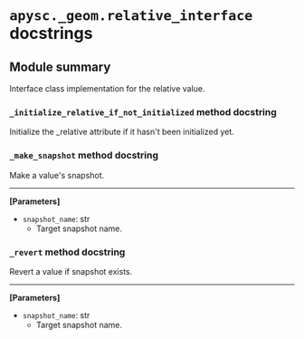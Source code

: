 # `apysc._geom.relative_interface` docstrings

## Module summary

Interface class implementation for the relative value.

### `_initialize_relative_if_not_initialized` method docstring

Initialize the _relative attribute if it hasn't been initialized yet.

### `_make_snapshot` method docstring

Make a value's snapshot.<hr>

**[Parameters]**

- `snapshot_name`: str
  - Target snapshot name.

### `_revert` method docstring

Revert a value if snapshot exists.<hr>

**[Parameters]**

- `snapshot_name`: str
  - Target snapshot name.
